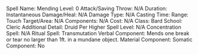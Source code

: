 
Spell Name: Mending
Level: 0
Attack/Saving Throw: N/A
Duration: Instantaneous
Damage/Heal: N/A
Damage Type: N/A
Casting Time: 
Range: Touch
Target/Area: N/A
Components: N/A
Cost: N/A
Class: Bard
School:  Cleric
Additional Detail:  Druid
Per Higher Spell Level: N/A
Concentration Spell: N/A
Ritual Spell: Transmutation
Verbal Component: Mends one break or tear no larger than 1ft. in a mundane object.
Material Component: 
Somatic Component: No
